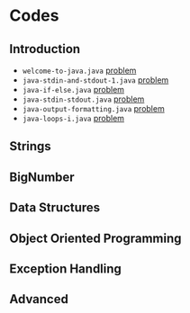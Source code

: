 # Codes
## Introduction
- `welcome-to-java.java` [problem](https://www.hackerrank.com/challenges/welcome-to-java)
- `java-stdin-and-stdout-1.java` [problem](https://www.hackerrank.com/challenges/java-stdin-and-stdout-1)
- `java-if-else.java` [problem](https://www.hackerrank.com/challenges/java-if-else)
- `java-stdin-stdout.java` [problem](https://www.hackerrank.com/challenges/java-stdin-stdout)
- `java-output-formatting.java` [problem](https://www.hackerrank.com/challenges/java-output-formatting)
- `java-loops-i.java` [problem](https://www.hackerrank.com/challenges/java-loops-i)
## Strings
## BigNumber
## Data Structures
## Object Oriented Programming
## Exception Handling
## Advanced